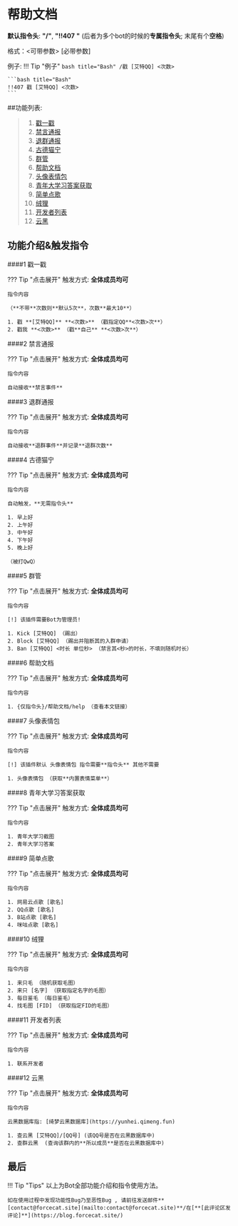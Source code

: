 # 帮助文档

**默认指令头**: **"/"**, **"!!407** **"** (后者为多个bot的时候的**专属指令头**; 末尾有个**空格**)

格式：<可带参数> [必带参数]

例子:
!!! Tip "例子"
	```bash title="Bash"
	/戳 [艾特QQ] <次数>
	```

	```bash title="Bash"
	!!407 戳 [艾特QQ] <次数>
	```

##功能列表:

> 1. [戳一戳](./#1)
> 2. [禁言通报](./#2)
> 3. [退群通报](./#3)
> 4. [古德猫宁](./#4)
> 5. [群管](./#5)
> 6. [帮助文档](./#6)
> 7. [头像表情包](./#7)
> 8. [青年大学习答案获取](./#8)
> 9. [简单点歌](./#9)
> 10. [绒狸](./#10)
> 11. [开发者列表](./#11)
> 12. [云黑](./#12)

## 功能介绍&触发指令

####1 戳一戳

??? Tip "点击展开"
	触发方式: **全体成员均可**
	
	指令内容
	
	（**不带**次数则**默认5次**，次数**最大10**）
	
	1. 戳 **[艾特QQ]** **<次数>** （戳指定QQ**<次数>次**）
	2. 戳我 **<次数>** （戳**自己** **<次数>次**）

####2 禁言通报

??? Tip "点击展开"
	触发方式: **全体成员均可**
	
	指令内容

	自动接收**禁言事件**

####3 退群通报

??? Tip "点击展开"
	触发方式: **全体成员均可**
	
	指令内容
	
	自动接收**退群事件**并记录**退群次数**
	

####4 古德猫宁

??? Tip "点击展开"
	触发方式: **全体成员均可**
	
	指令内容
	
	自动触发，**无需指令头**
	
	1. 早上好 
	2. 上午好
	3. 中午好
	4. 下午好
	5. 晚上好
	
	（被打QwQ）

####5 群管

??? Tip "点击展开"
	触发方式: **全体成员均可**
	
	指令内容
	
	[!] 该插件需要Bot为管理员!
	
	1. Kick [艾特QQ] （踢出）
	2. Block [艾特QQ] （踢出并阻断其的入群申请）
	3. Ban [艾特QQ] <时长 单位秒> （禁言其<秒>的时长，不填则随机时长）

####6 帮助文档

??? Tip "点击展开"
	触发方式: **全体成员均可**
	
	指令内容
	
	1. {仅指令头}/帮助文档/help （查看本文链接）

####7 头像表情包

??? Tip "点击展开"
	触发方式: **全体成员均可**
	
	指令内容
	
	[!] 该插件默认 头像表情包 指令需要**指令头** 其他不需要
	
	1. 头像表情包 （获取**内置表情菜单**）

####8 青年大学习答案获取

??? Tip "点击展开"
	触发方式: **全体成员均可**
	
	指令内容
	
	1. 青年大学习截图
	2. 青年大学习答案

####9 简单点歌

??? Tip "点击展开"
	触发方式: **全体成员均可**
	
	指令内容
	
	1. 网易云点歌 [歌名]
	2. QQ点歌 [歌名]
	3. B站点歌 [歌名]
	4. 咪咕点歌 [歌名]

####10 绒狸

??? Tip "点击展开"
	触发方式: **全体成员均可**
	
	指令内容
	
	1. 来只毛 （随机获取毛图）
	2. 来只 [名字] （获取指定名字的毛图）
	3. 每日鉴毛 （每日鉴毛）
	4. 找毛图 [FID] （获取指定FID的毛图）

####11 开发者列表
 
??? Tip "点击展开"
	触发方式: **全体成员均可**
	
	指令内容
	
	1. 联系开发者 

####12 云黑

??? Tip "点击展开"
触发方式: **全体成员均可**

	指令内容

	云黑数据库指: [绮梦云黑数据库](https://yunhei.qimeng.fun)
	
	1. 查云黑 [艾特QQ]/[QQ号] (该QQ号是否在云黑数据库中)
	2. 查群云黑  (查询该群内的**所以成员**是否在云黑数据库中)
	

## 最后

!!! Tip "Tips"
	以上为Bot全部功能介绍和指令使用方法。
	
	如在使用过程中发现功能性Bug乃至恶性Bug , 请前往发送邮件**[contact@forcecat.site](mailto:contact@forcecat.site)**/在[**[此评论区发评论]**](https://blog.forcecat.site/)
